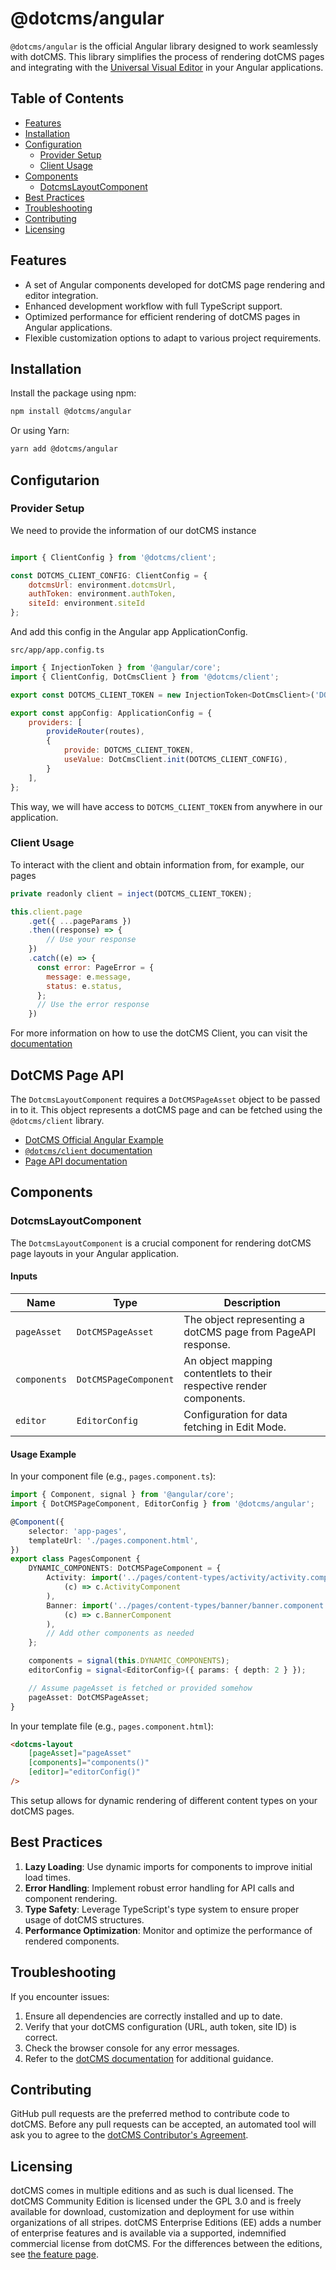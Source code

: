 # @dotcms/angular

`@dotcms/angular` is the official Angular library designed to work seamlessly with dotCMS. This library simplifies the process of rendering dotCMS pages and integrating with the [Universal Visual Editor](dotcms.com/docs/latest/universal-visual-editor) in your Angular applications.

## Table of Contents

- [Features](#features)
- [Installation](#installation)
- [Configuration](#provider-setup)
  - [Provider Setup](#provider-setup)
  - [Client Usage](#client-usage)
- [Components](#components)
  - [DotcmsLayoutComponent](#dotcmslayoutcomponent)
- [Best Practices](#best-practices)
- [Troubleshooting](#troubleshooting)
- [Contributing](#contributing)
- [Licensing](#licensing)

## Features

- A set of Angular components developed for dotCMS page rendering and editor integration.
- Enhanced development workflow with full TypeScript support.
- Optimized performance for efficient rendering of dotCMS pages in Angular applications.
- Flexible customization options to adapt to various project requirements.

## Installation

Install the package using npm:

```bash
npm install @dotcms/angular
```

Or using Yarn:

```bash
yarn add @dotcms/angular
```

## Configutarion
### Provider Setup
We need to provide the information of our dotCMS instance

```javascript

import { ClientConfig } from '@dotcms/client';

const DOTCMS_CLIENT_CONFIG: ClientConfig = {
    dotcmsUrl: environment.dotcmsUrl,
    authToken: environment.authToken,
    siteId: environment.siteId
};
```
And add this config in the Angular app ApplicationConfig.

`src/app/app.config.ts`
```javascript
import { InjectionToken } from '@angular/core';
import { ClientConfig, DotCmsClient } from '@dotcms/client';

export const DOTCMS_CLIENT_TOKEN = new InjectionToken<DotCmsClient>('DOTCMS_CLIENT');

export const appConfig: ApplicationConfig = {
    providers: [
        provideRouter(routes),
        {
            provide: DOTCMS_CLIENT_TOKEN,
            useValue: DotCmsClient.init(DOTCMS_CLIENT_CONFIG),
        }
    ],
};
```
This way, we will have access to `DOTCMS_CLIENT_TOKEN` from anywhere in our application.

### Client Usage
To interact with the client and obtain information from, for example, our pages

```javascript
private readonly client = inject(DOTCMS_CLIENT_TOKEN);

this.client.page
    .get({ ...pageParams })
    .then((response) => {
        // Use your response
    })
    .catch((e) => {
      const error: PageError = {
        message: e.message,
        status: e.status,
      };
      // Use the error response
    })
```
For more information on how to use the dotCMS Client, you can visit the [documentation](https://github.com/dotCMS/core/blob/main/core-web/libs/sdk/client/README.md)

## DotCMS Page API

The `DotcmsLayoutComponent` requires a `DotCMSPageAsset` object to be passed in to it. This object represents a dotCMS page and can be fetched using the `@dotcms/client` library.

- [DotCMS Official Angular Example](https://github.com/dotCMS/core/tree/main/examples/angular)
- [`@dotcms/client` documentation](https://www.npmjs.com/package/@dotcms/client)
- [Page API documentation](https://dotcms.com/docs/latest/page-api)

## Components

### DotcmsLayoutComponent

The `DotcmsLayoutComponent` is a crucial component for rendering dotCMS page layouts in your Angular application.

#### Inputs

| Name         | Type                 | Description                                                           |
|--------------|----------------------|-----------------------------------------------------------------------|
| `pageAsset`  | `DotCMSPageAsset`    | The object representing a dotCMS page from PageAPI response.          |
| `components` | `DotCMSPageComponent`| An object mapping contentlets to their respective render components.  |
| `editor`     | `EditorConfig`       | Configuration for data fetching in Edit Mode.                         |

#### Usage Example

In your component file (e.g., `pages.component.ts`):

```typescript
import { Component, signal } from '@angular/core';
import { DotCMSPageComponent, EditorConfig } from '@dotcms/angular';

@Component({
    selector: 'app-pages',
    templateUrl: './pages.component.html',
})
export class PagesComponent {
    DYNAMIC_COMPONENTS: DotCMSPageComponent = {
        Activity: import('../pages/content-types/activity/activity.component').then(
            (c) => c.ActivityComponent
        ),
        Banner: import('../pages/content-types/banner/banner.component').then(
            (c) => c.BannerComponent
        ),
        // Add other components as needed
    };

    components = signal(this.DYNAMIC_COMPONENTS);
    editorConfig = signal<EditorConfig>({ params: { depth: 2 } });

    // Assume pageAsset is fetched or provided somehow
    pageAsset: DotCMSPageAsset;
}
```

In your template file (e.g., `pages.component.html`):

```html
<dotcms-layout
    [pageAsset]="pageAsset"
    [components]="components()"
    [editor]="editorConfig()"
/>
```

This setup allows for dynamic rendering of different content types on your dotCMS pages.

## Best Practices

1. **Lazy Loading**: Use dynamic imports for components to improve initial load times.
2. **Error Handling**: Implement robust error handling for API calls and component rendering.
3. **Type Safety**: Leverage TypeScript's type system to ensure proper usage of dotCMS structures.
4. **Performance Optimization**: Monitor and optimize the performance of rendered components.

## Troubleshooting

If you encounter issues:

1. Ensure all dependencies are correctly installed and up to date.
2. Verify that your dotCMS configuration (URL, auth token, site ID) is correct.
3. Check the browser console for any error messages.
4. Refer to the [dotCMS documentation](https://dotcms.com/docs/) for additional guidance.

## Contributing

GitHub pull requests are the preferred method to contribute code to dotCMS. Before any pull requests can be accepted, an automated tool will ask you to agree to the [dotCMS Contributor's Agreement](https://gist.github.com/wezell/85ef45298c48494b90d92755b583acb3).

## Licensing

dotCMS comes in multiple editions and as such is dual licensed. The dotCMS Community Edition is licensed under the GPL 3.0 and is freely available for download, customization and deployment for use within organizations of all stripes. dotCMS Enterprise Editions (EE) adds a number of enterprise features and is available via a supported, indemnified commercial license from dotCMS. For the differences between the editions, see [the feature page](http://dotcms.com/cms-platform/features).
